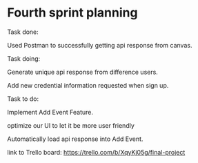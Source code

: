 # Fourth sprint planning

Task done:

Used Postman to successfully getting api response from canvas.

Task doing:

Generate unique api response from difference users.

Add new credential information requested when sign up.

Task to do:

Implement Add Event Feature.

optimize our UI to let it be more user friendly

Automatically load api response into Add Event.

link to Trello board: https://trello.com/b/XqyKj05g/final-project

